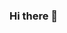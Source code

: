 ### Hi there 👋

<!--
**kdani3/kdani3** is a ✨ _special_ ✨ repository because its `README.md` (this file) appears on your GitHub profile.

Here are some ideas to get you started:

💡⚡ I’m currently studying Electrical and Computer Engineering at the Technical University of Crete
🌱 I’m currently learning Web Development and Ruby
💻 Linux enthusiast (I use Arch btw)
🤔 Fixing my always broken 3D printer
- 💬 Ask me about ...
- 📫 How to reach me: ...
- 😄 Pronouns: ...
- ⚡ Fun fact: ...
-->
